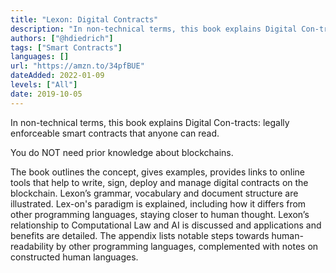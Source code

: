 ```yaml
---
title: "Lexon: Digital Contracts"
description: "In non-technical terms, this book explains Digital Con-tracts: legally enforceable smart contracts that anyone can read."
authors: ["@hdiedrich"]
tags: ["Smart Contracts"]
languages: []
url: "https://amzn.to/34pfBUE"
dateAdded: 2022-01-09
levels: ["All"]
date: 2019-10-05
---
```


In non-technical terms, this book explains Digital Con-tracts: legally enforceable smart contracts that anyone can read.

You do NOT need prior knowledge about blockchains.

The book outlines the concept, gives examples, provides links to online tools that help to write, sign, deploy and manage digital contracts on the blockchain. Lexon’s grammar, vocabulary and document structure are illustrated. Lex-on's paradigm is explained, including how it differs from other programming languages, staying closer to human thought. Lexon’s relationship to Computational Law and AI is discussed and applications and benefits are detailed. The appendix lists notable steps towards human-readability by other programming languages, complemented with notes on constructed human languages.